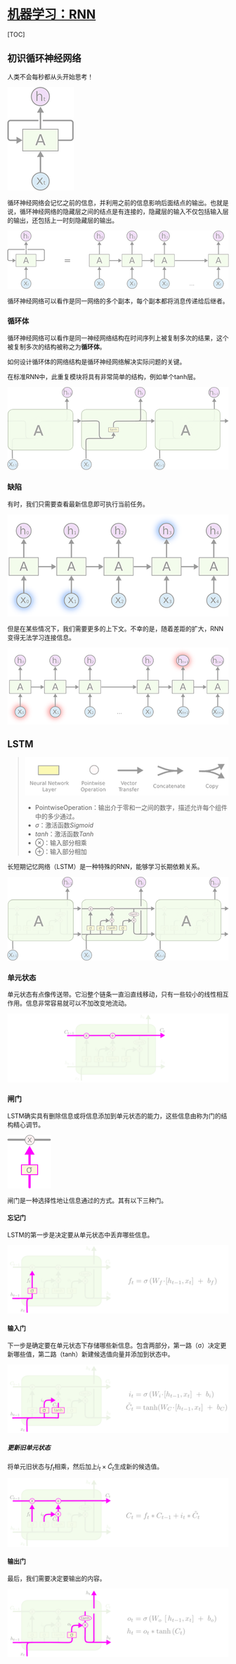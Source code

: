 <link rel='stylesheet' href='../../style/index.css'>
<script src='../../style/index.js'></script>
<!-- http://colah.github.io/posts/2015-08-Understanding-LSTMs/ -->

# [机器学习：RNN](./index.html)

[TOC]

## 初识循环神经网络

人类不会每秒都从头开始思考！

![递归神经网络具有循环](./images/rnn_rolled.png)

循环神经网络会记忆之前的信息，并利用之前的信息影响后面结点的输出。也就是说，循环神经网络的隐藏层之间的结点是有连接的，<span class='highlight'>隐藏层的输入不仅包括输入层的输出，还包括上一时刻隐藏层的输出</span>。

![展开的递归神经网络](./images/rnn_unrolled.png)

循环神经网络可以看作是同一网络的多个副本，每个副本都将消息传递给后继者。

### 循环体

循环神经网络可以看作是同一神经网络结构在时间序列上被复制多次的结果，这个被复制多次的结构被称之为**循环体**。

如何设计循环体的网络结构是循环神经网络解决实际问题的关键。

在标准RNN中，此重复模块将具有非常简单的结构，例如单个tanh层。

![标准RNN重复模块结构](./images/rnn_simple.png)

### 缺陷

有时，我们只需要查看最新信息即可执行当前任务。

![短期依赖](./images/rnn_shorttermdepdencies.png)

但是在某些情况下，我们需要更多的上下文。不幸的是，随着差距的扩大，RNN变得无法学习连接信息。

![长期依赖](./images/rnn_longtermdependencies.png)

## LSTM

>![LSTM](./images/rnn_lstm_notation.png)
>
>- PointwiseOperation：输出介于零和一之间的数字，描述允许每个组件中的多少通过。
>- $σ$：激活函数*Sigmoid*
>- $tanh$：激活函数*Tanh*
>- $⊗$：输入部分相乘
>- $⊕$：输入部分相加
>&nbsp;

长短期记忆网络（LSTM）是一种特殊的RNN，能够学习长期依赖关系。

![LSTM](./images/rnn_lstm_chain.png)

### 单元状态

单元状态有点像传送带。它沿整个链条一直沿直线移动，只有一些较小的线性相互作用。信息非常容易就可以不加改变地流动。

![单元状态](./images/rnn_lstm_C-line.png)

### 闸门

LSTM确实具有删除信息或将信息添加到单元状态的能力，这些信息由称为门的结构精心调节。

![闸门](./images/rnn_lstm_gate.png)

闸门是一种选择性地让信息通过的方式。其有以下三种门。

#### 忘记门

LSTM的第一步是决定要从单元状态中丢弃哪些信息。

![](./images/rnn_lstm_focus-f.png)

#### 输入门

下一步是确定要在单元状态下存储哪些新信息。包含两部分，第一路（σ）决定更新哪些值，第二路（tanh）新建候选值向量并添加到状态中。

![输入门](./images/rnn_lstm_focus-i.png)

##### 更新旧单元状态

将单元旧状态与$f_t$相乘，然后加上$i_t × \tilde{C}_t$生成新的候选值。

![更新旧单元状态](./images/rnn_lstm_focus-C.png)

#### 输出门

最后，我们需要决定要输出的内容。

![输出门](./images/rnn_lstm_focus-o.png)
